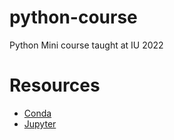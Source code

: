 # python-course
Python Mini course taught at IU 2022


# Resources
* [Conda](https://docs.conda.io/en/latest/)
* [Jupyter](https://jupyter.org)
